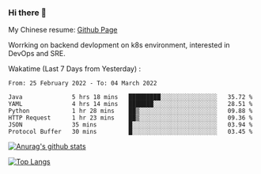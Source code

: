 ### Hi there 👋

My Chinese resume: [Github Page](https://spencercjh.github.io/resume/)

Worrking on backend devlopment on k8s environment, interested in DevOps and SRE.

Wakatime (Last 7 Days from Yesterday) :

<!--START_SECTION:waka-->

```text
From: 25 February 2022 - To: 04 March 2022

Java              5 hrs 18 mins   █████████░░░░░░░░░░░░░░░░   35.72 %
YAML              4 hrs 14 mins   ███████░░░░░░░░░░░░░░░░░░   28.51 %
Python            1 hr 28 mins    ██▒░░░░░░░░░░░░░░░░░░░░░░   09.88 %
HTTP Request      1 hr 23 mins    ██▒░░░░░░░░░░░░░░░░░░░░░░   09.36 %
JSON              35 mins         █░░░░░░░░░░░░░░░░░░░░░░░░   03.94 %
Protocol Buffer   30 mins         █░░░░░░░░░░░░░░░░░░░░░░░░   03.45 %
```

<!--END_SECTION:waka-->

[![Anurag's github stats](https://github-readme-stats.vercel.app/api?username=spencercjh&theme=tokyonight&show_icons=true)](https://github.com/anuraghazra/github-readme-stats)

[![Top Langs](https://github-readme-stats.vercel.app/api/top-langs/?username=spencercjh&layout=compact&theme=tokyonight)](https://github.com/anuraghazra/github-readme-stats)
